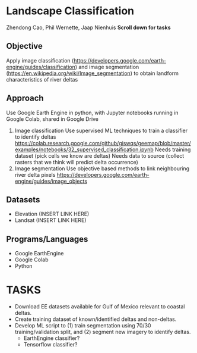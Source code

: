 # Landscape Classification
Zhendong Cao, Phil Wernette, Jaap Nienhuis
**Scroll down for tasks**

## Objective
Apply image classification (https://developers.google.com/earth-engine/guides/classification) and image segmentation (https://en.wikipedia.org/wiki/Image_segmentation) to obtain landform characteristics of river deltas

## Approach
Use Google Earth Engine in python, with Jupyter notebooks running in Google Colab, shared in Google Drive

1. Image classification
Use supervised ML techniques to train a classifier to identify deltas https://colab.research.google.com/github/giswqs/geemap/blob/master/examples/notebooks/32_supervised_classification.ipynb
Needs training dataset (pick cells we know are deltas)
Needs data to source (collect rasters that we think will predict delta occurrence) 
2. Image segmentation
Use objective based methods to link neighbouring river delta pixels
https://developers.google.com/earth-engine/guides/image_objects

## Datasets
- Elevation (INSERT LINK HERE)
- Landsat (INSERT LINK HERE)

## Programs/Languages
- Google EarthEngine
- Google Colab
- Python

# TASKS
- Download EE datasets available for Gulf of Mexico relevant to coastal deltas.
- Create training dataset of known/identified deltas and non-deltas.
- Develop ML script to (1) train segmentation using 70/30 training/validation split, and (2) segment new imagery to identify deltas.
  - EarthEngine classifier?
  - Tensorflow classifier?
